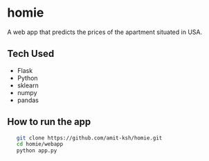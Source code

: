 # homie

A web app that predicts the prices of the apartment situated in USA.

## Tech Used

- Flask
- Python
- sklearn
- numpy
- pandas

## How to run the app

```bash
   git clone https://github.com/amit-ksh/homie.git
   cd homie/webapp
   python app.py
   ```

